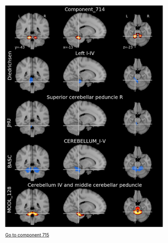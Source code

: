 


![714](preliminary/714.jpg "Component 714")

[Go to component 715](https://parietal-inria.github.io/MODL_atlas/1024/715 "Component 715")
